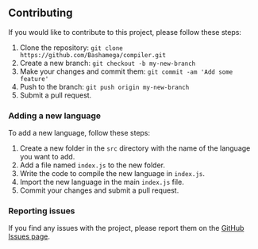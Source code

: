 ## Contributing

If you would like to contribute to this project, please follow these steps:

1. Clone the repository: `git clone https://github.com/Bashamega/compiler.git`
2. Create a new branch: `git checkout -b my-new-branch`
3. Make your changes and commit them: `git commit -am 'Add some feature'`
4. Push to the branch: `git push origin my-new-branch`
5. Submit a pull request.

### Adding a new language

To add a new language, follow these steps:

1. Create a new folder in the `src` directory with the name of the language you want to add.
2. Add a file named `index.js` to the new folder.
3. Write the code to compile the new language in `index.js`.
4. Import the new language in the main `index.js` file.
5. Commit your changes and submit a pull request.

### Reporting issues

If you find any issues with the project, please report them on the [GitHub Issues page](https://github.com/Bashamega/compiler/issues).


